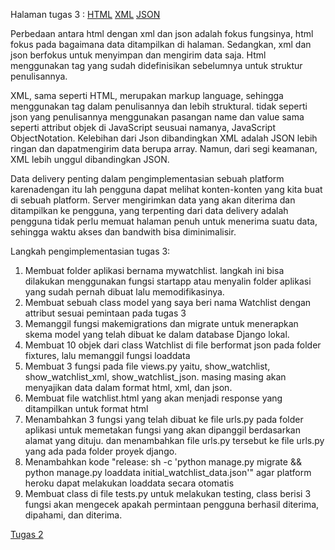 Halaman tugas 3 :
[HTML](https://heshturia.herokuapp.com/mywatchlist/html/)
[XML](https://heshturia.herokuapp.com/mywatchlist/xml/)
[JSON](https://heshturia.herokuapp.com/mywatchlist/json/)

Perbedaan antara html dengan xml dan json adalah fokus fungsinya, html fokus pada bagaimana data ditampilkan di halaman. Sedangkan, xml dan json berfokus untuk menyimpan dan mengirim data saja. Html menggunakan tag yang sudah didefinisikan sebelumnya untuk struktur penulisannya.

XML, sama seperti HTML, merupakan markup language, sehingga menggunakan tag dalam penulisannya dan lebih struktural. tidak seperti json yang penulisannya menggunakan pasangan name dan value sama seperti attribut objek di JavaScript seusuai namanya, JavaScript ObjectNotation. Kelebihan dari Json dibandingkan XML adalah JSON lebih ringan dan dapatmengirim data berupa array. Namun, dari segi keamanan, XML lebih unggul dibandingkan JSON.

Data delivery penting dalam pengimplementasian sebuah platform karenadengan itu lah pengguna dapat melihat konten-konten yang kita buat di sebuah platform. Server mengirimkan data yang akan diterima dan ditampilkan ke pengguna, yang terpenting dari data delivery adalah pengguna tidak perlu memuat halaman penuh untuk menerima suatu data, sehingga waktu akses dan bandwith bisa diminimalisir.


Langkah pengimplementasian tugas 3:
1. Membuat folder aplikasi bernama mywatchlist. langkah ini bisa dilakukan menggunakan fungsi startapp atau menyalin
folder aplikasi yang sudah pernah dibuat lalu memodifikasinya. 
2. Membuat sebuah class model yang saya beri nama Watchlist dengan attribut sesuai pemintaan pada tugas 3
3. Memanggil fungsi makemigrations dan migrate untuk menerapkan skema model yang telah dibuat ke dalam database Django lokal.
4. Membuat 10 objek dari class Watchlist di file berformat json pada folder fixtures, lalu memanggil fungsi loaddata
5. Membuat 3 fungsi pada file views.py yaitu, show_watchlist, show_watchlist_xml, show_watchlist_json. masing
masing akan menyajikan data dalam format html, xml, dan json.
6. Membuat file watchlist.html yang akan menjadi response yang ditampilkan untuk format html
7. Menambahkan 3 fungsi yang telah dibuat ke file urls.py pada folder aplikasi untuk memetakan fungsi yang akan dipanggil
berdasarkan alamat yang dituju. dan menambahkan file urls.py tersebut ke file urls.py yang ada pada folder proyek django.
8. Menambahkan kode "release: sh -c 'python manage.py migrate && python manage.py loaddata initial_watchlist_data.json'" agar
platform heroku dapat melakukan loaddata secara otomatis
9. Membuat class di file tests.py untuk melakukan testing, class berisi 3 fungsi akan mengecek apakah permintaan pengguna 
berhasil diterima, dipahami, dan diterima.


[Tugas 2](Tugas2.md)
